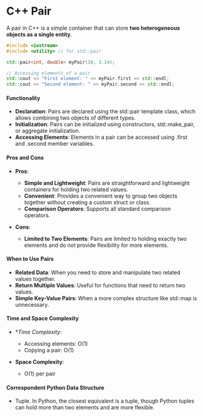 # C++ Pair 

A pair in C++ is a simple container that can store **two heterogeneous objects as a single entity**.

```cpp
#include <iostream>
#include <utility> // for std::pair

std::pair<int, double> myPair(10, 3.14);

// Accessing elements of a pair
std::cout << "First element: " << myPair.first << std::endl;
std::cout << "Second element: " << myPair.second << std::endl;

```

#### Functionality
- **Declaration**: Pairs are declared using the std::pair template class, which allows combining two objects of different types.
- **Initialization**: Pairs can be initialized using constructors, std::make_pair, or aggregate initialization.
- **Accessing Elements**: Elements in a pair can be accessed using .first and .second member variables.

#### Pros and Cons 
- **Pros**:
    - **Simple and Lightweight**: Pairs are straightforward and lightweight containers for holding two related values.
    - **Convenient**: Provides a convenient way to group two objects together without creating a custom struct or class.
    - **Comparison Operators**: Supports all standard comparison operators.

- **Cons**:
    - **Limited to Two Elements**: Pairs are limited to holding exactly two elements and do not provide flexibility for more elements.

#### When to Use Pairs
- **Related Data**: When you need to store and manipulate two related values together.
- **Return Multiple Values**: Useful for functions that need to return two values.
- **Simple Key-Value Pairs**: When a more complex structure like std::map is unnecessary.

#### Time and Space Complexity
- **Time Complexity*:

    - Accessing elements: O(1)
    - Copying a pair: O(1)
- **Space Complexity**:
    - O(1) per pair

#### Correspondent Python Data Structure
- Tuple. In Python, the closest equivalent is a tuple, though Python tuples can hold more than two elements and are more flexible.

